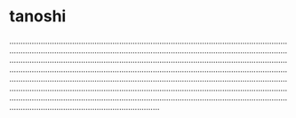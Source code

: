 # tanoshi
.......................................................................................................................................................................................................................................................................................................................................................................................................................................................................................................................................................................................................................................................................................................................................................................................................................................................................................................................................................................